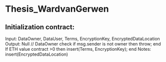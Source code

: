 # Thesis_WardvanGerwen

## Initialization contract:
Input: DataOwner, DataUser, Terms, EncryptionKey, EncryptedDataLocation
Output: Null
// DataOwner check
if msg.sender is not owner then
 	throw;
end
If ETH value contract >0 then
 	insert(Terms, EncryptionKey);
end
Notes: insert(EncryptedDataLocation)
